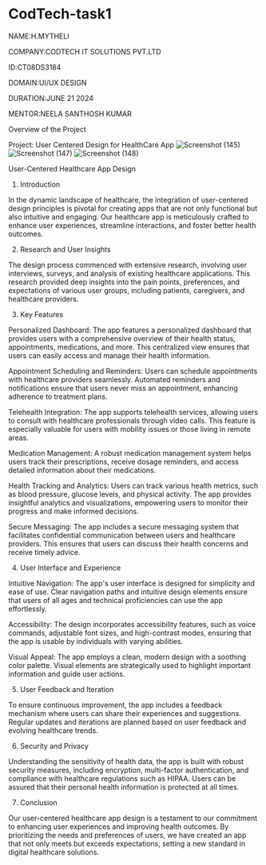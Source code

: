 # CodTech-task1
NAME:H.MYTHELI 

COMPANY:CODTECH IT SOLUTIONS PVT.LTD

ID:CT08DS3184

DOMAIN:UI/UX DESIGN

DURATION:JUNE 21 2024

MENTOR:NEELA SANTHOSH KUMAR

Overview of the Project

Project: User Centered Design for HealthCare App
![Screenshot (145)](https://github.com/user-attachments/assets/67c63fb4-ed93-479a-90e8-f3481dae5bef)
![Screenshot (147)](https://github.com/user-attachments/assets/802be8f6-693f-4ac6-86c4-33ca6a903d8b)
![Screenshot (148)](https://github.com/user-attachments/assets/98ac48cb-2b7e-4ea8-8bdf-adfda81fb0b0)

User-Centered Healthcare App Design

1. Introduction

In the dynamic landscape of healthcare, the integration of user-centered design principles is pivotal for creating apps that are not only functional but also intuitive and engaging. Our healthcare app is meticulously crafted to enhance user experiences, streamline interactions, and foster better health outcomes.

2. Research and User Insights

The design process commenced with extensive research, involving user interviews, surveys, and analysis of existing healthcare applications. This research provided deep insights into the pain points, preferences, and expectations of various user groups, including patients, caregivers, and healthcare providers.

3. Key Features

Personalized Dashboard: The app features a personalized dashboard that provides users with a comprehensive overview of their health status, appointments, medications, and more. This centralized view ensures that users can easily access and manage their health information.

Appointment Scheduling and Reminders: Users can schedule appointments with healthcare providers seamlessly. Automated reminders and notifications ensure that users never miss an appointment, enhancing adherence to treatment plans.

Telehealth Integration: The app supports telehealth services, allowing users to consult with healthcare professionals through video calls. This feature is especially valuable for users with mobility issues or those living in remote areas.

Medication Management: A robust medication management system helps users track their prescriptions, receive dosage reminders, and access detailed information about their medications.

Health Tracking and Analytics: Users can track various health metrics, such as blood pressure, glucose levels, and physical activity. The app provides insightful analytics and visualizations, empowering users to monitor their progress and make informed decisions.

Secure Messaging: The app includes a secure messaging system that facilitates confidential communication between users and healthcare providers. This ensures that users can discuss their health concerns and receive timely advice.

4. User Interface and Experience

Intuitive Navigation: The app's user interface is designed for simplicity and ease of use. Clear navigation paths and intuitive design elements ensure that users of all ages and technical proficiencies can use the app effortlessly.

Accessibility: The design incorporates accessibility features, such as voice commands, adjustable font sizes, and high-contrast modes, ensuring that the app is usable by individuals with varying abilities.

Visual Appeal: The app employs a clean, modern design with a soothing color palette. Visual elements are strategically used to highlight important information and guide user actions.

5. User Feedback and Iteration

To ensure continuous improvement, the app includes a feedback mechanism where users can share their experiences and suggestions. Regular updates and iterations are planned based on user feedback and evolving healthcare trends.

6. Security and Privacy

Understanding the sensitivity of health data, the app is built with robust security measures, including encryption, multi-factor authentication, and compliance with healthcare regulations such as HIPAA. Users can be assured that their personal health information is protected at all times.

7. Conclusion

Our user-centered healthcare app design is a testament to our commitment to enhancing user experiences and improving health outcomes. By prioritizing the needs and preferences of users, we have created an app that not only meets but exceeds expectations, setting a new standard in digital healthcare solutions.


